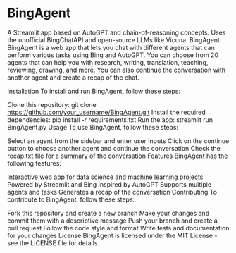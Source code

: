 # BingAgent
A Streamlit app based on AutoGPT and chain-of-reasoning concepts. Uses the unofficial BingChatAPI and open-source LLMs like Vicuna.
BingAgent
BingAgent is a web app that lets you chat with different agents that can perform various tasks using Bing and AutoGPT. You can choose from 20 agents that can help you with research, writing, translation, teaching, reviewing, drawing, and more. You can also continue the conversation with another agent and create a recap of the chat.

Installation
To install and run BingAgent, follow these steps:

Clone this repository: git clone https://github.com/your_username/BingAgent.git
Install the required dependencies: pip install -r requirements.txt
Run the app: streamlit run BingAgent.py
Usage
To use BingAgent, follow these steps:

Select an agent from the sidebar and enter user inputs
Click on the continue button to choose another agent and continue the conversation
Check the recap.txt file for a summary of the conversation
Features
BingAgent has the following features:

Interactive web app for data science and machine learning projects
Powered by Streamlit and Bing
Inspired by AutoGPT
Supports multiple agents and tasks
Generates a recap of the conversation
Contributing
To contribute to BingAgent, follow these steps:

Fork this repository and create a new branch
Make your changes and commit them with a descriptive message
Push your branch and create a pull request
Follow the code style and format
Write tests and documentation for your changes
License
BingAgent is licensed under the MIT License - see the LICENSE file for details.
